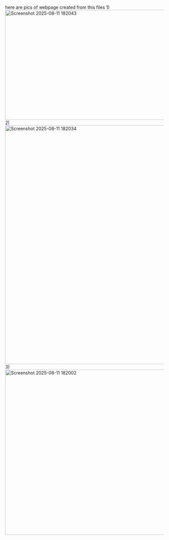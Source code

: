 here are pics of webpage created from this files
1)
<img width="702" height="349" alt="Screenshot 2025-08-11 182043" src="https://github.com/user-attachments/assets/ffd76b6f-e5f7-4765-91c4-5f5c18d50cce" />
2)
<img width="1015" height="758" alt="Screenshot 2025-08-11 182034" src="https://github.com/user-attachments/assets/20535d84-bef8-4fbd-bba8-27508aa43877" />
3)
<img width="599" height="525" alt="Screenshot 2025-08-11 182002" src="https://github.com/user-attachments/assets/6654bb64-e380-4e84-b3a3-9143b4dd141a" />

